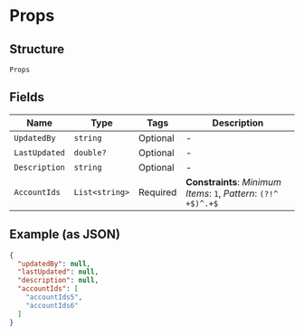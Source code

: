 
# Props

## Structure

`Props`

## Fields

| Name | Type | Tags | Description |
|  --- | --- | --- | --- |
| `UpdatedBy` | `string` | Optional | - |
| `LastUpdated` | `double?` | Optional | - |
| `Description` | `string` | Optional | - |
| `AccountIds` | `List<string>` | Required | **Constraints**: *Minimum Items*: `1`, *Pattern*: `(?!^ +$)^.+$` |

## Example (as JSON)

```json
{
  "updatedBy": null,
  "lastUpdated": null,
  "description": null,
  "accountIds": [
    "accountIds5",
    "accountIds6"
  ]
}
```

